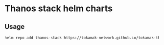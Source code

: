 # Thanos stack helm charts

## Usage

```bash
helm repo add thanos-stack https://tokamak-network.github.io/tokamak-thanos-stack
```
